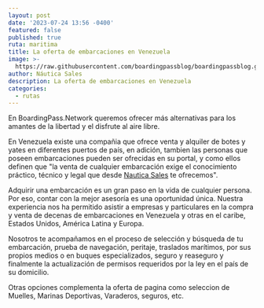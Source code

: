 ```yaml
---
layout: post
date: '2023-07-24 13:56 -0400'
featured: false
published: true
ruta: maritima
title: La oferta de embarcaciones en Venezuela
image: >-
  https://raw.githubusercontent.com/boardingpassblog/boardingpassblog.github.io/main/assets/images/Yates.jpg
author: Náutica Sales
description: La oferta de embarcaciones en Venezuela
categories:
  - rutas
---
```

En BoardingPass.Network queremos ofrecer más alternativas para los amantes de la libertad y el disfrute al aire libre.

En Venezuela existe una compañia que ofrece venta y alquiler de botes y yates en diferentes puertos de país, en adición, tambien las personas que poseen embarcaciones pueden ser ofrecidas en su portal, y como ellos definen que "la venta de cualquier embarcación exige el conocimiento práctico, técnico y legal que desde [Nautica Sales](https://nauticasales.com/) te ofrecemos".

Adquirir una embarcación es un gran paso en la vida de cualquier persona. Por eso, contar con la mejor asesoría es una oportunidad única. Nuestra experiencia nos ha permitido asistir a empresas y particulares en la compra y venta de decenas de embarcaciones en Venezuela y otras en el caribe, Estados Unidos, América Latina y Europa.

Nosotros te acompañamos en el proceso de selección y búsqueda de tu embarcación, prueba de navegación, peritaje, traslados marítimos, por sus propios medios o en buques especializados, seguro y reaseguro y finalmente la actualización de permisos requeridos por la ley en el país de su domicilio.

Otras opciones complementa la oferta de pagina como seleccion de Muelles, Marinas Deportivas, Varaderos, seguros, etc.
